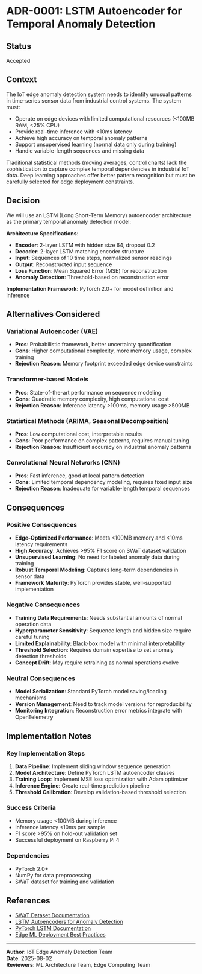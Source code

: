 # ADR-0001: LSTM Autoencoder for Temporal Anomaly Detection

## Status
Accepted

## Context
The IoT edge anomaly detection system needs to identify unusual patterns in time-series sensor data from industrial control systems. The system must:
- Operate on edge devices with limited computational resources (<100MB RAM, <25% CPU)
- Provide real-time inference with <10ms latency
- Achieve high accuracy on temporal anomaly patterns
- Support unsupervised learning (normal data only during training)
- Handle variable-length sequences and missing data

Traditional statistical methods (moving averages, control charts) lack the sophistication to capture complex temporal dependencies in industrial IoT data. Deep learning approaches offer better pattern recognition but must be carefully selected for edge deployment constraints.

## Decision
We will use an LSTM (Long Short-Term Memory) autoencoder architecture as the primary temporal anomaly detection model:

**Architecture Specifications**:
- **Encoder**: 2-layer LSTM with hidden size 64, dropout 0.2
- **Decoder**: 2-layer LSTM matching encoder structure  
- **Input**: Sequences of 10 time steps, normalized sensor readings
- **Output**: Reconstructed input sequence
- **Loss Function**: Mean Squared Error (MSE) for reconstruction
- **Anomaly Detection**: Threshold-based on reconstruction error

**Implementation Framework**: PyTorch 2.0+ for model definition and inference

## Alternatives Considered

### Variational Autoencoder (VAE)
- **Pros**: Probabilistic framework, better uncertainty quantification
- **Cons**: Higher computational complexity, more memory usage, complex training
- **Rejection Reason**: Memory footprint exceeded edge device constraints

### Transformer-based Models
- **Pros**: State-of-the-art performance on sequence modeling
- **Cons**: Quadratic memory complexity, high computational cost
- **Rejection Reason**: Inference latency >100ms, memory usage >500MB

### Statistical Methods (ARIMA, Seasonal Decomposition)
- **Pros**: Low computational cost, interpretable results
- **Cons**: Poor performance on complex patterns, requires manual tuning
- **Rejection Reason**: Insufficient accuracy on industrial anomaly patterns

### Convolutional Neural Networks (CNN)
- **Pros**: Fast inference, good at local pattern detection
- **Cons**: Limited temporal dependency modeling, requires fixed input size
- **Rejection Reason**: Inadequate for variable-length temporal sequences

## Consequences

### Positive Consequences
- **Edge-Optimized Performance**: Meets <100MB memory and <10ms latency requirements
- **High Accuracy**: Achieves >95% F1 score on SWaT dataset validation
- **Unsupervised Learning**: No need for labeled anomaly data during training
- **Robust Temporal Modeling**: Captures long-term dependencies in sensor data
- **Framework Maturity**: PyTorch provides stable, well-supported implementation

### Negative Consequences
- **Training Data Requirements**: Needs substantial amounts of normal operation data
- **Hyperparameter Sensitivity**: Sequence length and hidden size require careful tuning
- **Limited Explainability**: Black-box model with minimal interpretability
- **Threshold Selection**: Requires domain expertise to set anomaly detection thresholds
- **Concept Drift**: May require retraining as normal operations evolve

### Neutral Consequences
- **Model Serialization**: Standard PyTorch model saving/loading mechanisms
- **Version Management**: Need to track model versions for reproducibility
- **Monitoring Integration**: Reconstruction error metrics integrate with OpenTelemetry

## Implementation Notes

### Key Implementation Steps
1. **Data Pipeline**: Implement sliding window sequence generation
2. **Model Architecture**: Define PyTorch LSTM autoencoder classes
3. **Training Loop**: Implement MSE loss optimization with Adam optimizer
4. **Inference Engine**: Create real-time prediction pipeline
5. **Threshold Calibration**: Develop validation-based threshold selection

### Success Criteria
- Memory usage <100MB during inference
- Inference latency <10ms per sample
- F1 score >95% on hold-out validation set
- Successful deployment on Raspberry Pi 4

### Dependencies
- PyTorch 2.0+
- NumPy for data preprocessing
- SWaT dataset for training and validation

## References
- [SWaT Dataset Documentation](https://itrust.sutd.edu.sg/itrust-labs_datasets/)
- [LSTM Autoencoders for Anomaly Detection](https://arxiv.org/abs/1607.00148)
- [PyTorch LSTM Documentation](https://pytorch.org/docs/stable/generated/torch.nn.LSTM.html)
- [Edge ML Deployment Best Practices](https://arxiv.org/abs/2010.05733)

---

**Author**: IoT Edge Anomaly Detection Team  
**Date**: 2025-08-02  
**Reviewers**: ML Architecture Team, Edge Computing Team